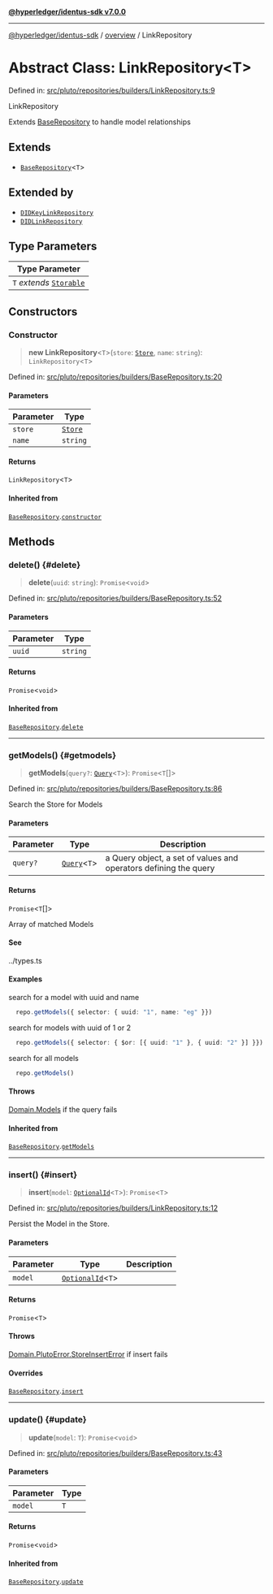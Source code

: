 [**@hyperledger/identus-sdk v7.0.0**](../../README.md)

***

[@hyperledger/identus-sdk](../../README.md) / [overview](../README.md) / LinkRepository

# Abstract Class: LinkRepository\<T\>

Defined in: [src/pluto/repositories/builders/LinkRepository.ts:9](https://github.com/hyperledger/identus-edge-agent-sdk-ts/blob/96423ee84b124a31ce63036d9d623d1cb73a13c2/src/pluto/repositories/builders/LinkRepository.ts#L9)

LinkRepository

Extends [BaseRepository](BaseRepository.md) to handle model relationships

## Extends

- [`BaseRepository`](BaseRepository.md)\<`T`\>

## Extended by

- [`DIDKeyLinkRepository`](DIDKeyLinkRepository.md)
- [`DIDLinkRepository`](DIDLinkRepository.md)

## Type Parameters

| Type Parameter |
| ------ |
| `T` *extends* [`Storable`](../namespaces/Domain/namespaces/Pluto/interfaces/Storable.md) |

## Constructors

### Constructor

> **new LinkRepository**\<`T`\>(`store`: [`Store`](../namespaces/Pluto/interfaces/Store.md), `name`: `string`): `LinkRepository`\<`T`\>

Defined in: [src/pluto/repositories/builders/BaseRepository.ts:20](https://github.com/hyperledger/identus-edge-agent-sdk-ts/blob/96423ee84b124a31ce63036d9d623d1cb73a13c2/src/pluto/repositories/builders/BaseRepository.ts#L20)

#### Parameters

| Parameter | Type |
| ------ | ------ |
| `store` | [`Store`](../namespaces/Pluto/interfaces/Store.md) |
| `name` | `string` |

#### Returns

`LinkRepository`\<`T`\>

#### Inherited from

[`BaseRepository`](BaseRepository.md).[`constructor`](BaseRepository.md#constructor)

## Methods

### delete() {#delete}

> **delete**(`uuid`: `string`): `Promise`\<`void`\>

Defined in: [src/pluto/repositories/builders/BaseRepository.ts:52](https://github.com/hyperledger/identus-edge-agent-sdk-ts/blob/96423ee84b124a31ce63036d9d623d1cb73a13c2/src/pluto/repositories/builders/BaseRepository.ts#L52)

#### Parameters

| Parameter | Type |
| ------ | ------ |
| `uuid` | `string` |

#### Returns

`Promise`\<`void`\>

#### Inherited from

[`BaseRepository`](BaseRepository.md).[`delete`](BaseRepository.md#delete)

***

### getModels() {#getmodels}

> **getModels**(`query?`: [`Query`](../type-aliases/Query.md)\<`T`\>): `Promise`\<`T`[]\>

Defined in: [src/pluto/repositories/builders/BaseRepository.ts:86](https://github.com/hyperledger/identus-edge-agent-sdk-ts/blob/96423ee84b124a31ce63036d9d623d1cb73a13c2/src/pluto/repositories/builders/BaseRepository.ts#L86)

Search the Store for Models

#### Parameters

| Parameter | Type | Description |
| ------ | ------ | ------ |
| `query?` | [`Query`](../type-aliases/Query.md)\<`T`\> | a Query object, a set of values and operators defining the query |

#### Returns

`Promise`\<`T`[]\>

Array of matched Models

#### See

../types.ts

#### Examples

search for a model with uuid and name
```ts
  repo.getModels({ selector: { uuid: "1", name: "eg" }})
```

search for models with uuid of 1 or 2
```ts
  repo.getModels({ selector: { $or: [{ uuid: "1" }, { uuid: "2" }] }})
```

search for all models
```ts
  repo.getModels()
```

#### Throws

[Domain.Models](../namespaces/Domain/namespaces/Models/README.md) if the query fails

#### Inherited from

[`BaseRepository`](BaseRepository.md).[`getModels`](BaseRepository.md#getmodels)

***

### insert() {#insert}

> **insert**(`model`: [`OptionalId`](../type-aliases/OptionalId.md)\<`T`\>): `Promise`\<`T`\>

Defined in: [src/pluto/repositories/builders/LinkRepository.ts:12](https://github.com/hyperledger/identus-edge-agent-sdk-ts/blob/96423ee84b124a31ce63036d9d623d1cb73a13c2/src/pluto/repositories/builders/LinkRepository.ts#L12)

Persist the Model in the Store.

#### Parameters

| Parameter | Type | Description |
| ------ | ------ | ------ |
| `model` | [`OptionalId`](../type-aliases/OptionalId.md)\<`T`\> |  |

#### Returns

`Promise`\<`T`\>

#### Throws

[Domain.PlutoError.StoreInsertError](../namespaces/Domain/namespaces/PlutoError/classes/StoreInsertError.md) if insert fails

#### Overrides

[`BaseRepository`](BaseRepository.md).[`insert`](BaseRepository.md#insert)

***

### update() {#update}

> **update**(`model`: `T`): `Promise`\<`void`\>

Defined in: [src/pluto/repositories/builders/BaseRepository.ts:43](https://github.com/hyperledger/identus-edge-agent-sdk-ts/blob/96423ee84b124a31ce63036d9d623d1cb73a13c2/src/pluto/repositories/builders/BaseRepository.ts#L43)

#### Parameters

| Parameter | Type |
| ------ | ------ |
| `model` | `T` |

#### Returns

`Promise`\<`void`\>

#### Inherited from

[`BaseRepository`](BaseRepository.md).[`update`](BaseRepository.md#update)

